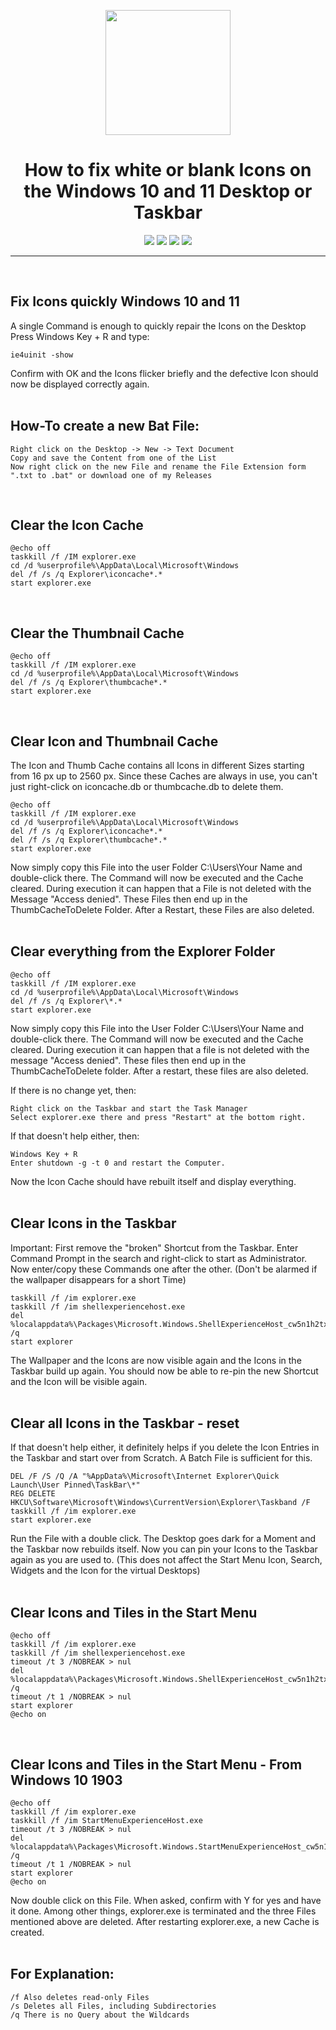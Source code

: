 <p align="center"><img src="https://i.ibb.co/ck5mPKW/Blank-Icons.png" width="200"></a>
<h1 align="center"><b>How to fix white or blank Icons on the Windows 10 and 11 Desktop or Taskbar</b></h1>

<p align="center">
<a href="" alt="Latest Release"><img src="https://img.shields.io/github/v/release/K3V1991/Fix-white-or-blank-Icons-on-Windows-10-and-11?color=blueviolet&label=Latest%20Release"></a>
<a href="" alt="Downloads"><img src="https://img.shields.io/github/downloads/K3V1991/Fix-white-or-blank-Icons-on-Windows-10-and-11/total?label=Downloads"></a>
<a href="https://www.paypal.com/cgi-bin/webscr?cmd=_s-xclick&hosted_button_id=HW8B98TVDLKWA" alt="Donate-PayPal"><img src="https://img.shields.io/badge/Donate-PayPal-blue"></a>
<a href="https://github.com/K3V1991/Donate-Crypto/blob/main/README.md" alt="Donate-Crypto"><img src="https://img.shields.io/badge/Donate-Crypto-yellow"></a>
</p>
<hr>
<br />

## Fix Icons quickly Windows 10 and 11
A single Command is enough to quickly repair the Icons on the Desktop
Press Windows Key + R and type:
```
ie4uinit -show
```
Confirm with OK and the Icons flicker briefly and the defective Icon should now be displayed correctly again.
<br />
<br />

## How-To create a new Bat File:
```
Right click on the Desktop -> New -> Text Document
Copy and save the Content from one of the List
Now right click on the new File and rename the File Extension form ".txt to .bat" or download one of my Releases
```
<br />

## Clear the Icon Cache
```
@echo off
taskkill /f /IM explorer.exe
cd /d %userprofile%\AppData\Local\Microsoft\Windows
del /f /s /q Explorer\iconcache*.*
start explorer.exe
```
<br />

## Clear the Thumbnail Cache
```
@echo off
taskkill /f /IM explorer.exe
cd /d %userprofile%\AppData\Local\Microsoft\Windows
del /f /s /q Explorer\thumbcache*.*
start explorer.exe
```
<br />

## Clear Icon and Thumbnail Cache
The Icon and Thumb Cache contains all Icons in different Sizes starting from 16 px up to 2560 px.
Since these Caches are always in use, you can't just right-click on iconcache.db or thumbcache.db to delete them.
```
@echo off
taskkill /f /IM explorer.exe
cd /d %userprofile%\AppData\Local\Microsoft\Windows
del /f /s /q Explorer\iconcache*.*
del /f /s /q Explorer\thumbcache*.*
start explorer.exe
```
Now simply copy this File into the user Folder C:\Users\Your Name and double-click there.
The Command will now be executed and the Cache cleared.
During execution it can happen that a File is not deleted with the Message "Access denied".
These Files then end up in the ThumbCacheToDelete Folder. After a Restart, these Files are also deleted.
<br />
<br />

## Clear everything from the Explorer Folder
```
@echo off
taskkill /f /IM explorer.exe
cd /d %userprofile%\AppData\Local\Microsoft\Windows
del /f /s /q Explorer\*.*
start explorer.exe
```
Now simply copy this File into the User Folder C:\Users\Your Name and double-click there.
The Command will now be executed and the Cache cleared.
During execution it can happen that a file is not deleted with the message "Access denied".
These files then end up in the ThumbCacheToDelete folder.
After a restart, these files are also deleted.

If there is no change yet, then:
```
Right click on the Taskbar and start the Task Manager
Select explorer.exe there and press "Restart" at the bottom right.
```
If that doesn't help either, then:
```
Windows Key + R
Enter shutdown -g -t 0 and restart the Computer.
```
Now the Icon Cache should have rebuilt itself and display everything.
<br />
<br />

## Clear Icons in the Taskbar
Important: First remove the "broken" Shortcut from the Taskbar.
Enter Command Prompt in the search and right-click to start as Administrator.
Now enter/copy these Commands one after the other.
(Don't be alarmed if the wallpaper disappears for a short Time)
```
taskkill /f /im explorer.exe
taskkill /f /im shellexperiencehost.exe
del %localappdata%\Packages\Microsoft.Windows.ShellExperienceHost_cw5n1h2txyewy\TempState\* /q
start explorer
```
The Wallpaper and the Icons are now visible again and the Icons in the Taskbar build up again. You should now be able to re-pin the new Shortcut and the Icon will be visible again.
<br />
<br />

## Clear all Icons in the Taskbar - reset
If that doesn't help either, it definitely helps if you delete the Icon Entries in the Taskbar and start over from Scratch.
A Batch File is sufficient for this.
```
DEL /F /S /Q /A "%AppData%\Microsoft\Internet Explorer\Quick Launch\User Pinned\TaskBar\*"
REG DELETE HKCU\Software\Microsoft\Windows\CurrentVersion\Explorer\Taskband /F
taskkill /f /im explorer.exe
start explorer.exe
```
Run the File with a double click.
The Desktop goes dark for a Moment and the Taskbar now rebuilds itself.
Now you can pin your Icons to the Taskbar again as you are used to.
(This does not affect the Start Menu Icon, Search, Widgets and the Icon for the virtual Desktops)
<br />
<br />

## Clear Icons and Tiles in the Start Menu
```
@echo off
taskkill /f /im explorer.exe
taskkill /f /im shellexperiencehost.exe
timeout /t 3 /NOBREAK > nul
del %localappdata%\Packages\Microsoft.Windows.ShellExperienceHost_cw5n1h2txyewy\TempState\* /q
timeout /t 1 /NOBREAK > nul
start explorer
@echo on
```
<br />

## Clear Icons and Tiles in the Start Menu - From Windows 10 1903
```
@echo off
taskkill /f /im explorer.exe
taskkill /f /im StartMenuExperienceHost.exe
timeout /t 3 /NOBREAK > nul
del %localappdata%\Packages\Microsoft.Windows.StartMenuExperienceHost_cw5n1h2txyewy\TempState\* /q
timeout /t 1 /NOBREAK > nul
start explorer
@echo on
```
Now double click on this File. When asked, confirm with Y for yes and have it done.
Among other things, explorer.exe is terminated and the three Files mentioned above are deleted.
After restarting explorer.exe, a new Cache is created.
<br />
<br />

## For Explanation:
```
/f Also deletes read-only Files
/s Deletes all Files, including Subdirectories
/q There is no Query about the Wildcards
```